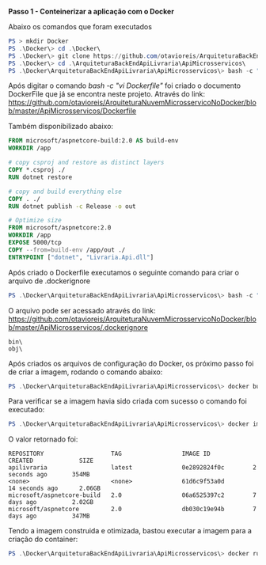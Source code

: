 **Passo 1 - Conteinerizar a aplicação com o Docker**

Abaixo os comandos que foram executados
```powershell
PS > mkdir Docker
PS .\Docker\> cd .\Docker\
PS .\Docker\> git clone https://github.com/otavioreis/ArquiteturaBackEndApiLivraria
PS .\Docker\> cd .\ArquiteturaBackEndApiLivraria\ApiMicrosservicos\
PS .\Docker\ArquiteturaBackEndApiLivraria\ApiMicrosservicos\> bash -c "vi Dockerfile"
```

Após digitar o comando *bash -c "vi Dockerfile"* foi criado o documento DockerFile que já se encontra neste projeto. Através do link: <br/>
https://github.com/otavioreis/ArquiteturaNuvemMicrosservicoNoDocker/blob/master/ApiMicrosservicos/Dockerfile

Também disponibilizado abaixo:
```Dockerfile
FROM microsoft/aspnetcore-build:2.0 AS build-env
WORKDIR /app

# copy csproj and restore as distinct layers
COPY *.csproj ./
RUN dotnet restore

# copy and build everything else
COPY . ./
RUN dotnet publish -c Release -o out

# Optimize size
FROM microsoft/aspnetcore:2.0
WORKDIR /app
EXPOSE 5000/tcp
COPY --from=build-env /app/out ./
ENTRYPOINT ["dotnet", "Livraria.Api.dll"]
```

Após criado o Dockerfile executamos o seguinte comando para criar o arquivo de .dockerignore
```powershell
PS .\Docker\ArquiteturaBackEndApiLivraria\ApiMicrosservicos\> bash -c "vi .dockerignore"
```

O arquivo pode ser acessado através do link: <br />
https://github.com/otavioreis/ArquiteturaNuvemMicrosservicoNoDocker/blob/master/ApiMicrosservicos/.dockerignore

```text
bin\
obj\
```

Após criados os arquivos de configuração do Docker, os próximo passo foi de criar a imagem, rodando o comando abaixo:

```powershell
PS .\Docker\ArquiteturaBackEndApiLivraria\ApiMicrosservicos\> docker build -t apilivraria .
```
Para verificar se a imagem havia sido criada com sucesso o comando foi executado:
```powershell
PS .\Docker\ArquiteturaBackEndApiLivraria\ApiMicrosservicos\> docker images
```
O valor retornado foi:
```text
REPOSITORY                   TAG                 IMAGE ID            CREATED             SIZE
apilivraria                  latest              0e2892824f0c        2 seconds ago       354MB
<none>                       <none>              61d6c9f53a0d        14 seconds ago      2.06GB
microsoft/aspnetcore-build   2.0                 06a6525397c2        7 days ago          2.02GB
microsoft/aspnetcore         2.0                 db030c19e94b        7 days ago          347MB
```

Tendo a imagem construida e otimizada, bastou executar a imagem para a criação do container:
```powershell
PS .\Docker\ArquiteturaBackEndApiLivraria\ApiMicrosservicos\> docker run -d -p 80:5000 --name livrariaserver apilivraria
```


